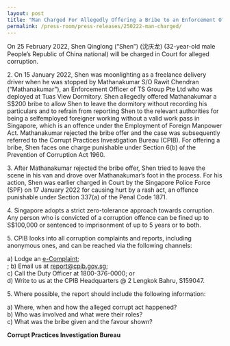 ```yaml
---
layout: post
title: "Man Charged For Allegedly Offering a Bribe to an Enforcement Officer"
permalink: /press-room/press-releases/250222-man-charged/
---
```

On 25 February 2022, Shen Qinglong (“Shen”) (沈庆龙) (32-year-old male People’s Republic of China national) will be charged in Court for alleged corruption.

2\. On 15 January 2022, Shen was moonlighting as a freelance delivery driver when he was stopped by Mathanakumar S/O Rawit Chendran (“Mathanakumar”), an Enforcement Officer of TS Group Pte Ltd who was deployed at Tuas View Dormitory. Shen allegedly offered Mathanakumar a S$200 bribe to allow Shen to leave the dormitory without recording his particulars and to refrain from reporting Shen to the relevant authorities for being a selfemployed foreigner working without a valid work pass in Singapore, which is an offence under the Employment of Foreign Manpower Act. Mathanakumar rejected the bribe offer and the case was subsequently referred to the Corrupt Practices Investigation Bureau (CPIB). For offering a bribe, Shen faces one charge punishable under Section 6(b) of the Prevention of Corruption Act 1960.

3\. After Mathanakumar rejected the bribe offer, Shen tried to leave the scene in his van and drove over Mathanakumar’s foot in the process. For his action, Shen was earlier charged in Court by the Singapore Police Force (SPF) on 17 January 2022 for causing hurt by a rash act, an offence punishable under Section 337(a) of the Penal Code 1871.

4\. Singapore adopts a strict zero-tolerance approach towards corruption. Any person who is convicted of a corruption offence can be fined up to S$100,000 or sentenced to imprisonment of up to 5 years or to both. 

5\. CPIB looks into all corruption complaints and reports, including anonymous ones, and can be reached via the following channels:

a) Lodge an [e-Complaint](/e-services/e-complaint-for-corrupt-conduct);<br>;
b) Email us at <a class="spamspan" href="mailto:report@cpib.gov.sg">report@cpib.gov.sg</a>;<br />
c) Call the Duty Officer at 1800-376-0000; or<br />
d) Write to us at the CPIB Headquarters @ 2 Lengkok Bahru, S159047.

5\.        Where possible, the report should include the following information:

a) Where, when and how the alleged corrupt act happened?<br />
b) Who was involved and what were their roles?<br />
c) What was the bribe given and the favour shown?

**Corrupt Practices Investigation Bureau**
